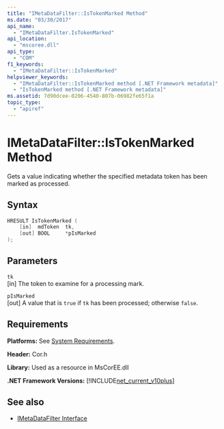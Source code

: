 ```yaml
---
title: "IMetaDataFilter::IsTokenMarked Method"
ms.date: "03/30/2017"
api_name: 
  - "IMetaDataFilter.IsTokenMarked"
api_location: 
  - "mscoree.dll"
api_type: 
  - "COM"
f1_keywords: 
  - "IMetaDataFilter::IsTokenMarked"
helpviewer_keywords: 
  - "IMetaDataFilter::IsTokenMarked method [.NET Framework metadata]"
  - "IsTokenMarked method [.NET Framework metadata]"
ms.assetid: 7d90dcee-0206-4540-807b-06982fe65f1a
topic_type: 
  - "apiref"
---
```

# IMetaDataFilter::IsTokenMarked Method
Gets a value indicating whether the specified metadata token has been marked as processed.  
  
## Syntax  
  
```cpp  
HRESULT IsTokenMarked (  
    [in]  mdToken  tk,
    [out] BOOL     *pIsMarked  
);  
```  
  
## Parameters  
 `tk`  
 [in] The token to examine for a processing mark.  
  
 `pIsMarked`  
 [out] A value that is `true` if `tk` has been processed; otherwise `false`.  
  
## Requirements  
 **Platforms:** See [System Requirements](../../get-started/system-requirements.md).  
  
 **Header:** Cor.h  
  
 **Library:** Used as a resource in MsCorEE.dll  
  
 **.NET Framework Versions:** [!INCLUDE[net_current_v10plus](../../../../includes/net-current-v10plus-md.md)]  
  
## See also

- [IMetaDataFilter Interface](imetadatafilter-interface.md)
